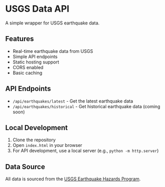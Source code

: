# USGS Data API

A simple wrapper for USGS earthquake data.

## Features

- Real-time earthquake data from USGS
- Simple API endpoints
- Static hosting support
- CORS enabled
- Basic caching

## API Endpoints

- `/api/earthquakes/latest` - Get the latest earthquake data
- `/api/earthquakes/historical` - Get historical earthquake data (coming soon)

## Local Development

1. Clone the repository
2. Open `index.html` in your browser
3. For API development, use a local server (e.g., `python -m http.server`)

## Data Source

All data is sourced from the [USGS Earthquake Hazards Program](https://earthquake.usgs.gov/).
